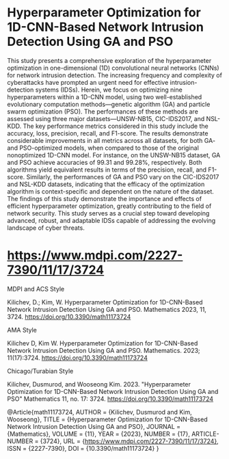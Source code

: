 # Hyperparameter Optimization for 1D-CNN-Based Network Intrusion Detection Using GA and PSO
This study presents a comprehensive exploration of the hyperparameter optimization in one-dimensional (1D) convolutional neural networks (CNNs) for network intrusion detection. The increasing frequency and complexity of cyberattacks have prompted an urgent need for effective intrusion-detection systems (IDSs). Herein, we focus on optimizing nine hyperparameters within a 1D-CNN model, using two well-established evolutionary computation methods—genetic algorithm (GA) and particle swarm optimization (PSO). The performances of these methods are assessed using three major datasets—UNSW-NB15, CIC-IDS2017, and NSL-KDD. The key performance metrics considered in this study include the accuracy, loss, precision, recall, and F1-score. The results demonstrate considerable improvements in all metrics across all datasets, for both GA- and PSO-optimized models, when compared to those of the original nonoptimized 1D-CNN model. For instance, on the UNSW-NB15 dataset, GA and PSO achieve accuracies of 99.31 and 99.28%, respectively. Both algorithms yield equivalent results in terms of the precision, recall, and F1-score. Similarly, the performances of GA and PSO vary on the CIC-IDS2017 and NSL-KDD datasets, indicating that the efficacy of the optimization algorithm is context-specific and dependent on the nature of the dataset. The findings of this study demonstrate the importance and effects of efficient hyperparameter optimization, greatly contributing to the field of network security. This study serves as a crucial step toward developing advanced, robust, and adaptable IDSs capable of addressing the evolving landscape of cyber threats.

# https://www.mdpi.com/2227-7390/11/17/3724

MDPI and ACS Style

Kilichev, D.; Kim, W. Hyperparameter Optimization for 1D-CNN-Based Network Intrusion Detection Using GA and PSO. Mathematics 2023, 11, 3724. https://doi.org/10.3390/math11173724

AMA Style

Kilichev D, Kim W. Hyperparameter Optimization for 1D-CNN-Based Network Intrusion Detection Using GA and PSO. Mathematics. 2023; 11(17):3724. https://doi.org/10.3390/math11173724

Chicago/Turabian Style

Kilichev, Dusmurod, and Wooseong Kim. 2023. "Hyperparameter Optimization for 1D-CNN-Based Network Intrusion Detection Using GA and PSO" Mathematics 11, no. 17: 3724. https://doi.org/10.3390/math11173724


@Article{math11173724,
AUTHOR = {Kilichev, Dusmurod and Kim, Wooseong},
TITLE = {Hyperparameter Optimization for 1D-CNN-Based Network Intrusion Detection Using GA and PSO},
JOURNAL = {Mathematics},
VOLUME = {11},
YEAR = {2023},
NUMBER = {17},
ARTICLE-NUMBER = {3724},
URL = {https://www.mdpi.com/2227-7390/11/17/3724},
ISSN = {2227-7390},
DOI = {10.3390/math11173724} }
